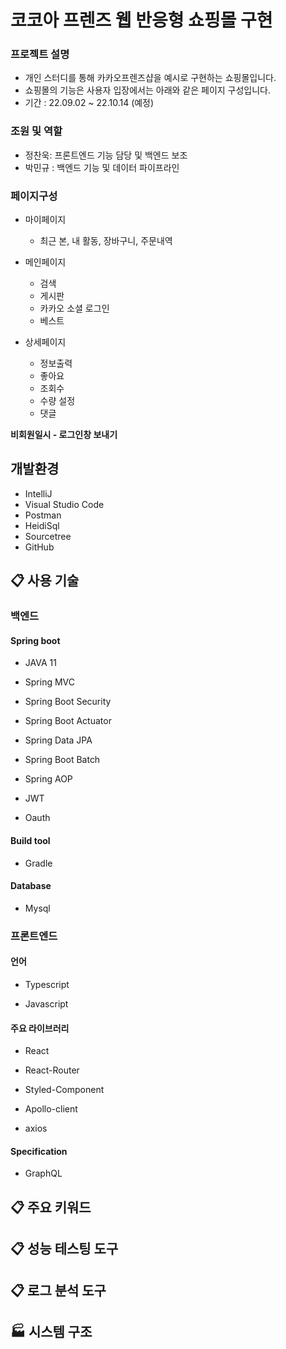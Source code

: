 # 코코아 프렌즈 웹 반응형 쇼핑몰 구현

### 프로젝트 설명

- 개인 스터디를 통해 카카오프렌즈샵을 예시로 구현하는 쇼핑몰입니다.
- 쇼핑몰의 기능은 사용자 입장에서는 아래와 같은 페이지 구성입니다.
- 기간 : 22.09.02 ~ 22.10.14 (예정)

### 조원 및 역할

- 정찬욱: 프론트엔드 기능 담당 및 백엔드 보조
- 박민규 : 백엔드 기능 및 데이터 파이프라인

### 페이지구성

- 마이페이지

  - 최근 본, 내 활동, 장바구니, 주문내역

- 메인페이지
  - 검색
  - 게시판
  - 카카오 소셜 로그인
  - 베스트
- 상세페이지
  - 정보출력
  - 좋아요
  - 조회수
  - 수량 설정
  - 댓글

**비회원일시 - 로그인창 보내기**

## 개발환경

- IntelliJ
- Visual Studio Code
- Postman
- HeidiSql
- Sourcetree
- GitHub

## 📋 사용 기술

### 백엔드

#### Spring boot

- JAVA 11

- Spring MVC

- Spring Boot Security

- Spring Boot Actuator

- Spring Data JPA

- Spring Boot Batch

- Spring AOP

- JWT

- Oauth

#### Build tool

- Gradle

#### Database

- Mysql

### 프론트엔드

#### 언어

- Typescript

- Javascript

#### 주요 라이브러리

- React

- React-Router

- Styled-Component

- Apollo-client

- axios

#### Specification

- GraphQL

## 📋 주요 키워드

## 📋 성능 테스팅 도구

## 📋 로그 분석 도구

## 🏭 시스템 구조
